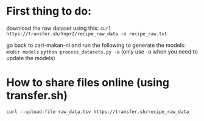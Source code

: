 # First thing to do:

download the raw dataset using this:
`curl https://transfer.sh/YnprZ/recipe_raw_data -o recipe_raw.txt`

go back to cari-makan-ni and run the following to generate the models:
`mkdir models`
`python process_datasets.py -a` (only use -a when you need to update the models)

# How to share files online (using transfer.sh)
`curl --upload-file raw_data.tsv https://transfer.sh/recipe_raw_data`
